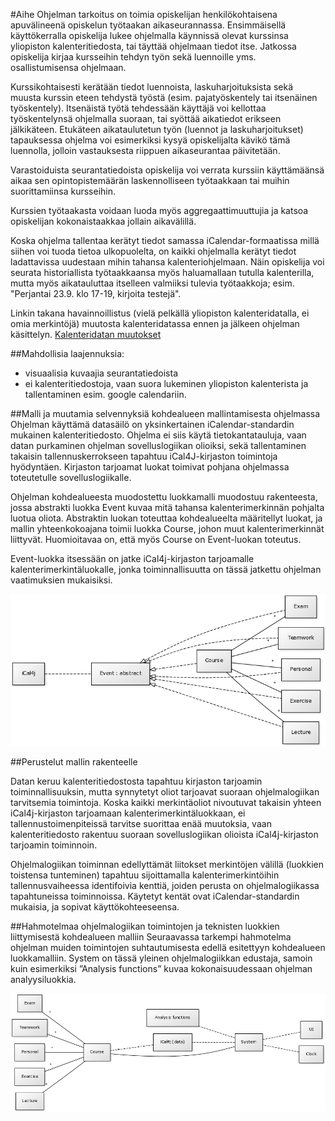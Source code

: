 #Aihe
Ohjelman tarkoitus on toimia opiskelijan henkilökohtaisena apuvälineenä opiskelun työtaakan aikaseurannassa. Ensimmäisellä käyttökerralla opiskelija lukee ohjelmalla käynnissä olevat kurssinsa yliopiston kalenteritiedosta, tai täyttää ohjelmaan tiedot itse. Jatkossa opiskelija kirjaa kursseihin tehdyn työn sekä luennoille yms. osallistumisensa ohjelmaan.

Kurssikohtaisesti kerätään tiedot luennoista, laskuharjoituksista sekä muusta kurssin eteen tehdystä työstä (esim. pajatyöskentely tai itsenäinen työskentely). Itsenäistä työtä tehdessään käyttäjä voi kellottaa työskentelynsä ohjelmalla suoraan, tai syöttää aikatiedot erikseen jälkikäteen. Etukäteen aikataulutetun työn (luennot ja laskuharjoitukset) tapauksessa ohjelma voi esimerkiksi kysyä opiskelijalta kävikö tämä luennolla, jolloin vastauksesta riippuen aikaseurantaa päivitetään.

Varastoiduista seurantatiedoista opiskelija voi verrata kurssiin käyttämäänsä aikaa sen opintopistemäärän laskennolliseen työtaakkaan tai muihin suorittamiinsa kursseihin.

Kurssien työtaakasta voidaan luoda myös aggregaattimuuttujia ja katsoa opiskelijan kokonaistaakkaa jollain aikavälillä.

Koska ohjelma tallentaa kerätyt tiedot samassa iCalendar-formaatissa millä siihen voi tuoda tietoa ulkopuolelta, on kaikki ohjelmalla kerätyt tiedot ladattavissa uudestaan mihin tahansa kalenteriohjelmaan. Näin opiskelija voi seurata historiallista työtaakkaansa myös haluamallaan tutulla kalenterilla, mutta myös aikatauluttaa itselleen valmiiksi tulevia työtaakkoja; esim. "Perjantai 23.9. klo 17-19, kirjoita testejä".

Linkin takana havainnoillistus (vielä pelkällä yliopiston kalenteridatalla, ei omia merkintöjä) muutosta kalenteridatassa ennen ja jälkeen ohjelman käsittelyn.
[Kalenteridatan muutokset](kalenteriesimerkki.md)


##Mahdollisia laajennuksia:
 - visuaalisia kuvaajia seurantatiedoista
 - ei kalenteritiedostoja, vaan suora lukeminen yliopiston kalenterista ja tallentaminen esim. google calendariin.
 
##Malli ja muutamia selvennyksiä kohdealueen mallintamisesta ohjelmassa
Ohjelman käyttämä datasäilö on yksinkertainen iCalendar-standardin mukainen kalenteritiedosto. Ohjelma ei siis käytä tietokantatauluja, vaan datan purkaminen ohjelman sovelluslogiikan olioiksi, sekä tallentaminen takaisin tallennuskerrokseen tapahtuu iCal4J-kirjaston toimintoja hyödyntäen. Kirjaston tarjoamat luokat toimivat pohjana ohjelmassa toteutetulle sovelluslogiikalle.

Ohjelman kohdealueesta muodostettu luokkamalli muodostuu rakenteesta, jossa abstrakti luokka Event kuvaa mitä tahansa kalenterimerkinnän pohjalta luotua oliota. Abstraktin luokan toteuttaa kohdealueelta määritellyt luokat, ja mallin yhteenkokoajana toimii luokka Course, johon muut kalenterimerkinnät liittyvät. Huomioitavaa on, että myös Course on Event-luokan toteutus.

Event-luokka itsessään on jatke iCal4j-kirjaston tarjoamalle kalenterimerkintäluokalle, jonka toiminnallisuutta on tässä jatkettu ohjelman vaatimuksien mukaisiksi. 

![Luokkakaavio](luokkakaavio1.png)

##Perustelut mallin rakenteelle

Datan keruu kalenteritiedostosta tapahtuu kirjaston tarjoamin toiminnallisuuksin, mutta synnytetyt oliot tarjoavat suoraan ohjelmalogiikan tarvitsemia toimintoja. Koska kaikki merkintäoliot nivoutuvat takaisin yhteen iCal4j-kirjaston tarjoamaan kalenterimerkintäluokkaan, ei tallennustoimenpiteissä tarvitse suorittaa enää muutoksia, vaan kalenteritiedosto rakentuu suoraan sovelluslogiikan olioista iCal4j-kirjaston tarjoamin toiminnoin. 

Ohjelmalogiikan toiminnan edellyttämät liitokset merkintöjen välillä (luokkien toistensa tunteminen) tapahtuu sijoittamalla kalenterimerkintöihin tallennusvaiheessa identifoivia kenttiä, joiden perusta on ohjelmalogiikassa tapahtuneissa toiminnoissa. Käytetyt kentät ovat iCalendar-standardin mukaisia, ja sopivat käyttökohteeseensa.

##Hahmotelmaa ohjelmalogiikan toimintojen ja teknisten luokkien liittymisestä kohdealueen malliin
Seuraavassa tarkempi hahmotelma ohjelman muiden toimintojen suhtautumisesta edellä esitettyyn kohdealueen luokkamalliin. System on tässä yleinen ohjelmalogiikkan edustaja, samoin kuin esimerkiksi ”Analysis functions” kuvaa kokonaisuudessaan ohjelman analyysiluokkia. 

![Luokkakaavio2](luokkakaavio2.png)

